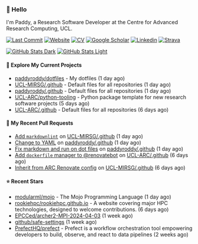 ### 👋 Hello

I'm Paddy, a Research Software Developer at the Centre for Advanced Research
Computing, UCL.

[![Last Commit](https://img.shields.io/github/last-commit/paddyroddy/paddyroddy/main?label=updated)](https://github.com/paddyroddy)
[![Website](https://img.shields.io/badge/GitHub%20Pages-222?logo=githubpages&logoColor=fff&style=for-the-badge&style=flat)](https://paddyroddy.github.io)
[![CV](https://img.shields.io/badge/CV-PDF-pink.svg)](https://paddyroddy.github.io/cv)
[![Google Scholar](https://img.shields.io/badge/Google%20Scholar-4285F4?logo=googlescholar&logoColor=fff&style=for-the-badge&style=flat)](https://scholar.google.com/citations?user=OFigHUwAAAAJ)
[![Linkedin](https://img.shields.io/badge/LinkedIn-0A66C2?logo=linkedin&logoColor=fff&style=for-the-badge&style=flat)](https://www.linkedin.com/in/patrickjamesroddy)
[![Strava](https://img.shields.io/badge/Strava-FC4C02?style=for-the-badge&logo=strava&logoColor=white&style=flat)](https://www.strava.com/athletes/patrick_roddy)

[![GitHub Stats Dark](https://github-readme-stats-paddyroddy.vercel.app/api?username=paddyroddy&disable_animations=true&hide_border=true&hide_title=true&include_all_commits=true&rank_icon=github&show=prs_merged,reviews&show_icons=true&theme=tokyonight)](https://github.com/paddyroddy/paddyroddy#gh-dark-mode-only)
[![GitHub Stats Light](https://github-readme-stats-paddyroddy.vercel.app/api?username=paddyroddy&disable_animations=true&hide_border=true&hide_title=true&include_all_commits=true&rank_icon=github&show=prs_merged,reviews&show_icons=true&theme=default)](https://github.com/paddyroddy/paddyroddy#gh-light-mode-only)

#### 👷 Explore My Current Projects

- [paddyroddy/dotfiles](https://github.com/paddyroddy/dotfiles) - My dotfiles
  (1 day ago)
- [UCL-MIRSG/.github](https://github.com/UCL-MIRSG/.github) - Default files for all repositories
  (1 day ago)
- [paddyroddy/.github](https://github.com/paddyroddy/.github) - Default files for all repositories
  (1 day ago)
- [UCL-ARC/python-tooling](https://github.com/UCL-ARC/python-tooling) - Python package template for new research software projects
  (5 days ago)
- [UCL-ARC/.github](https://github.com/UCL-ARC/.github) - Default files for all repositories
  (6 days ago)

#### 🔨 My Recent Pull Requests

- [Add `markdownlint`](https://github.com/UCL-MIRSG/.github/pull/104) on [UCL-MIRSG/.github](https://github.com/UCL-MIRSG/.github)
  (1 day ago)
- [Change to YAML](https://github.com/paddyroddy/.github/pull/202) on [paddyroddy/.github](https://github.com/paddyroddy/.github)
  (1 day ago)
- [Fix markdown and run on dot files](https://github.com/paddyroddy/.github/pull/201) on [paddyroddy/.github](https://github.com/paddyroddy/.github)
  (1 day ago)
- [Add `dockerfile` manager to @renovatebot](https://github.com/UCL-ARC/.github/pull/15) on [UCL-ARC/.github](https://github.com/UCL-ARC/.github)
  (6 days ago)
- [Inherit from ARC Renovate config](https://github.com/UCL-MIRSG/.github/pull/103) on [UCL-MIRSG/.github](https://github.com/UCL-MIRSG/.github)
  (6 days ago)

#### ⭐ Recent Stars

- [modularml/mojo](https://github.com/modularml/mojo) - The Mojo Programming Language
  (1 day ago)
- [rookiehpc/rookiehpc.github.io](https://github.com/rookiehpc/rookiehpc.github.io) - A website covering major HPC technologies, designed to welcome contributions.
  (6 days ago)
- [EPCCed/archer2-MPI-2024-04-03](https://github.com/EPCCed/archer2-MPI-2024-04-03)
  (1 week ago)
- [github/safe-settings](https://github.com/github/safe-settings)
  (1 week ago)
- [PrefectHQ/prefect](https://github.com/PrefectHQ/prefect) - Prefect is a workflow orchestration tool empowering developers to build, observe, and react to data pipelines
  (2 weeks ago)
